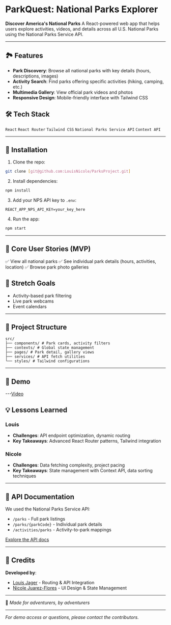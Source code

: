 # ParkQuest: National Parks Explorer

**Discover America's National Parks**
A React-powered web app that helps users explore activities, videos, and details across all U.S. National Parks using the National Parks Service API.

---

## 🏞️ Features
- **Park Discovery**: Browse all national parks with key details (hours, descriptions, images)
- **Activity Search**: Find parks offering specific activities (hiking, camping, etc.)
- **Multimedia Gallery**: View official park videos and photos
- **Responsive Design**: Mobile-friendly interface with Tailwind CSS

## 🛠️ Tech Stack
`React` `React Router` `Tailwind CSS` `National Parks Service API` `Context API`

---

## 🚀 Installation
1. Clone the repo:
```bash
git clone [git@github.com:LouisNicole/ParksProject.git]
```
2. Install dependencies:
```bash
npm install
```
3. Add your NPS API key to `.env`:
```env
REACT_APP_NPS_API_KEY=your_key_here
```
4. Run the app:
```bash
npm start
```

---

## 📌 Core User Stories (MVP)
✅ View all national parks
✅ See individual park details (hours, activities, location)
✅ Browse park photo galleries

## 🔮 Stretch Goals
- Activity-based park filtering
- Live park webcams
- Event calendars

---

## 📂 Project Structure
```
src/
├── components/ # Park cards, activity filters
├── contexts/ # Global state management
├── pages/ # Park detail, gallery views
├── services/ # API fetch utilities
└── styles/ # Tailwind configurations
```

---

## 🎥 Demo
 
---[Video](https://www.youtube.com/watch?v=cQ1xIc4kLxs)

## 💡 Lessons Learned
### Louis
- **Challenges**: API endpoint optimization, dynamic routing
- **Key Takeaways**: Advanced React Router patterns, Tailwind integration

### Nicole
- **Challenges**: Data fetching complexity, project pacing
- **Key Takeaways**: State management with Context API, data sorting techniques

---

## 📜 API Documentation
We used the National Parks Service API:
- `/parks` - Full park listings
- `/parks/{parkCode}` - Individual park details
- `/activities/parks` - Activity-to-park mappings

[Explore the API docs](https://www.nps.gov/subjects/developer/api-documentation.htm)

---

## 🙏 Credits
**Developed by**:
- [Louis Jager](https://github.com/LeaderLou1) - Routing & API Integration
- [Nicole Juarez-Flores](https://github.com/nicolejf) - UI Design & State Management

---

🌲 *Made for adventurers, by adventurers*

---

*For demo access or questions, please contact the contributors.*

